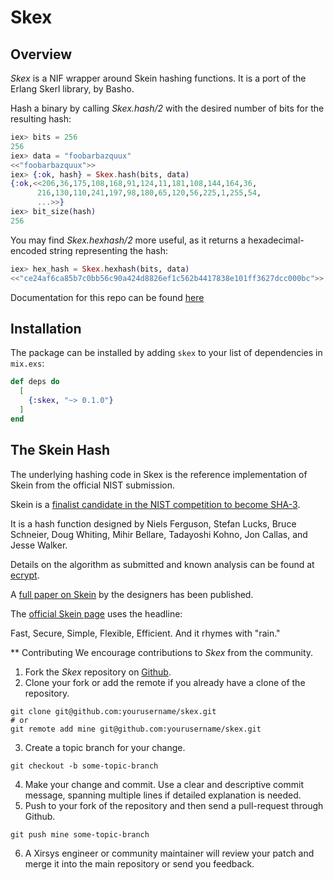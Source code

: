 # Skex

## Overview
*Skex* is a NIF wrapper around Skein hashing functions.  It is a port of the Erlang Skerl library, by Basho.

   Hash a binary by calling *Skex.hash/2* with the desired number of
   bits for the resulting hash:

```elixir
iex> bits = 256
256
iex> data = "foobarbazquux"
<<"foobarbazquux">>
iex> {:ok, hash} = Skex.hash(bits, data)
{:ok,<<206,36,175,108,168,91,124,11,181,108,144,164,36,
      216,130,110,241,197,98,180,65,120,56,225,1,255,54,
      ...>>}
iex> bit_size(hash)
256
```

   You may find *Skex.hexhash/2* more useful, as it returns a
   hexadecimal-encoded string representing the hash:

```elixir
iex> hex_hash = Skex.hexhash(bits, data)      
<<"ce24af6ca85b7c0bb56c90a424d8826ef1c562b4417838e101ff3627dcc000bc">>
```

Documentation for this repo can be found [here](https://hexdocs.pm/skex/readme.html)


## Installation

The package can be installed by adding `skex` to your list of dependencies in `mix.exs`:

```elixir
def deps do
  [
    {:skex, "~> 0.1.0"}
  ]
end
```

## The Skein Hash

The underlying hashing code in Skex is the reference implementation
of Skein from the official NIST submission.

Skein is a [finalist candidate in the NIST competition to become SHA-3](http://csrc.nist.gov/groups/ST/hash/sha-3/Round3/submissions_rnd3.html).

It is a hash function designed by 
Niels Ferguson, Stefan Lucks, Bruce Schneier, Doug Whiting, Mihir
Bellare, Tadayoshi Kohno, Jon Callas, and Jesse Walker.

Details on the algorithm as submitted and known analysis can be found
at [ecrypt](http://ehash.iaik.tugraz.at/wiki/Skein).

A [full paper on Skein](http://www.schneier.com/skein1.3.pdf)
by the designers has been published.

The [official Skein page](http://www.skein-hash.info/) uses the headline:

Fast, Secure, Simple, Flexible, Efficient. And it rhymes with "rain."

** Contributing
   We encourage contributions to *Skex* from the community.

1) Fork the *Skex* repository on [Github](https://github.com/xirsys/skex).
2) Clone your fork or add the remote if you already have a clone of the repository.
```shell
git clone git@github.com:yourusername/skex.git
# or
git remote add mine git@github.com:yourusername/skex.git
```
3) Create a topic branch for your change.
```shell
git checkout -b some-topic-branch
```
4) Make your change and commit. Use a clear and descriptive commit message, spanning multiple lines if detailed explanation is needed.
5) Push to your fork of the repository and then send a pull-request through Github.
```shell
git push mine some-topic-branch
```
6) A Xirsys engineer or community maintainer will review your patch and merge it into the main repository or send you feedback.

